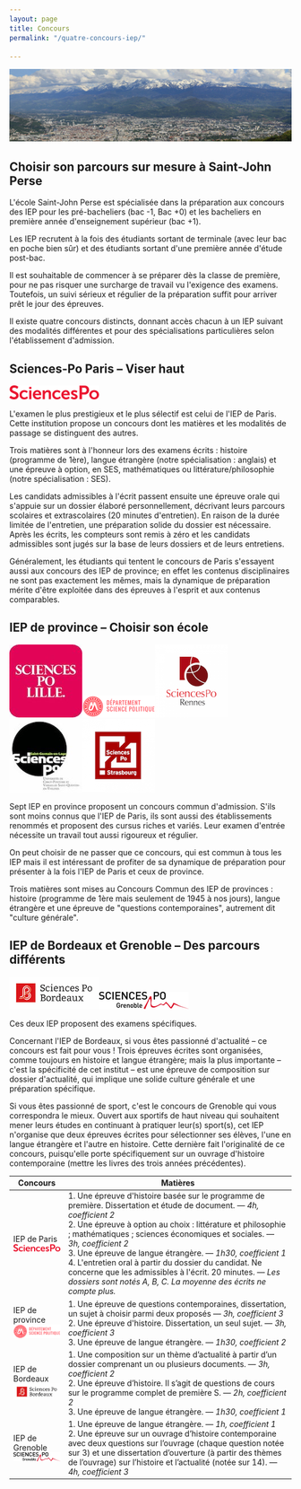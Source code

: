 ```yaml
---
layout: page
title: Concours
permalink: "/quatre-concours-iep/"

---
```


![IEP Grenoble](/images/bandeau-IEP/Grenoble-SJP.jpg)

## Choisir son parcours sur mesure à Saint-John Perse

L'école Saint-John Perse est spécialisée dans la préparation aux concours des IEP pour les pré-bacheliers (bac -1, Bac +0) et les bacheliers en première année d'enseignement supérieur (bac +1).

Les IEP recrutent à la fois des étudiants sortant de terminale (avec leur bac en poche bien sûr) et des étudiants sortant d'une première année d'étude post-bac.

Il est souhaitable de commencer à se préparer dès la classe de première, pour ne pas risquer une surcharge de travail vu l'exigence des examens. Toutefois, un suivi sérieux et régulier de la préparation suffit pour arriver prêt le jour des épreuves.

Il existe quatre concours distincts, donnant accès chacun à un IEP suivant des modalités différentes et pour des spécialisations particulières selon l'établissement d'admission.

## Sciences-Po Paris – Viser haut

![logo Sciences-Po Paris](/images/logo-iep/iep-Paris.png)

L'examen le plus prestigieux et le plus sélectif est celui de l'IEP de Paris. Cette institution propose un concours dont les matières et les modalités de passage se distinguent des autres.

Trois matières sont à l'honneur lors des examens écrits : histoire (programme de 1ère), langue étrangère (notre spécialisation : anglais) et une épreuve à option, en SES, mathématiques ou littérature/philosophie (notre spécialisation : SES).

Les candidats admissibles à l'écrit passent ensuite une épreuve orale qui s'appuie sur un dossier élaboré personnellement, décrivant leurs parcours scolaires et extrascolaires (20 minutes d'entretien). En raison de la durée limitée de l'entretien, une préparation solide du dossier est nécessaire. Après les écrits, les compteurs sont remis à zéro et les candidats admissibles sont jugés sur la base de leurs dossiers et de leurs entretiens.

Généralement, les étudiants qui tentent le concours de Paris s'essayent aussi aux concours des IEP de province; en effet les contenus disciplinaires ne sont pas exactement les mêmes, mais la dynamique de préparation mérite d'être exploitée dans des épreuves à l'esprit et aux contenus comparables.

## IEP de province – Choisir son école

![logo IEP Lille](/images/logo-iep/iep-Lille.jpg)![logo IEP Montpellier](/images/logo-iep/iep-Montpellier.png)![logo IEP Rennes](/images/logo-iep/iep-Rennes.png)![logo IEP Saint-Germain-en-Laye](/images/logo-iep/iep-Saint-Germain-en-Laye.jpeg)![logo IEP Strasbourg](/images/logo-iep/iep-Strasbourg.png)

Sept IEP en province proposent un concours commun d'admission. S'ils sont moins connus que l'IEP de Paris, ils sont aussi des établissements renommés et proposent des cursus riches et variés. Leur examen d'entrée nécessite un travail tout aussi rigoureux et régulier.

On peut choisir de ne passer que ce concours, qui est commun à tous les IEP mais il est intéressant de profiter de sa dynamique de préparation pour présenter à la fois l'IEP de Paris et ceux de province.

Trois matières sont mises au Concours Commun des IEP de provinces : histoire (programme de 1ère mais seulement de 1945 à nos jours), langue étrangère et une épreuve de "questions contemporaines", autrement dit "culture générale".

## IEP de Bordeaux et Grenoble – Des parcours différents

![logo IEP Bordeaux](/images/logo-iep/iep-Bordeaux.jpg)![logo IEP Grenoble](/images/logo-iep/iep-Grenoble.png)

Ces deux IEP proposent des examens spécifiques.

Concernant l'IEP de Bordeaux, si vous êtes passionné d'actualité – ce concours est fait pour vous ! Trois épreuves écrites sont organisées, comme toujours en histoire et langue étrangère; mais la plus importante – c'est la spécificité de cet institut – est une épreuve de composition sur dossier d'actualité, qui implique une solide culture générale et une préparation spécifique.

Si vous êtes passionné de sport, c'est le concours de Grenoble qui vous correspondra le mieux. Ouvert aux sportifs de haut niveau qui souhaitent mener leurs études en continuant à pratiquer leur(s) sport(s), cet IEP n'organise que deux épreuves écrites pour sélectionner ses élèves, l'une en langue étrangère et l'autre en histoire. Cette dernière fait l'originalité de ce concours, puisqu'elle porte spécifiquement sur un ouvrage d'histoire contemporaine (mettre les livres des trois années précédentes).

| Concours | Matières |
| --- | --- |
| IEP de Paris<br>![logo Sciences-Po Paris](/images/logo-iep/iep-Paris.png) | 1. Une épreuve d'histoire basée sur le programme de première. Dissertation et étude de document. — _4h, coefficient 2_<br>2. Une épreuve à option au choix : littérature et philosophie ; mathématiques ; sciences économiques et sociales. — _3h, coefficient 2_<br>3. Une épreuve de langue étrangère. — _1h30, coefficient 1_<br>4. L'entretien oral à partir du dossier du candidat. Ne concerne que les admissibles à l'écrit. 20 minutes. — _Les dossiers sont notés A, B, C. La moyenne des écrits ne compte plus._ |
| IEP de province<br>![logo IEP Montpellier](/images/logo-iep/iep-Montpellier.png) | 1. Une épreuve de questions contemporaines, dissertation, un sujet à choisir parmi deux proposés — _3h, coefficient 3_<br>2.  Une épreuve d'histoire. Dissertation, un seul sujet. — _3h, coefficient 3_<br>3. Une épreuve de langue étrangère. — _1h30, coefficient 2_ |
| IEP de Bordeaux<br>![logo IEP Bordeaux](/images/logo-iep/iep-Bordeaux.jpg) | 1. Une composition sur un thème d’actualité à partir d’un dossier comprenant un ou plusieurs documents. — _3h, coefficient 2_<br>2. Une épreuve d’histoire. Il s’agit de questions de cours sur le programme complet de première S. — _2h, coefficient 2_<br>3. Une épreuve de langue étrangère. — _1h30, coefficient 1_<br> |
| IEP de Grenoble<br>![logo IEP Grenoble](/images/logo-iep/iep-Grenoble.png) | 1. Une épreuve de langue étrangère. — _1h, coefficient 1_<br>2. Une épreuve sur un ouvrage d’histoire contemporaine avec deux questions sur l’ouvrage (chaque question notée sur 3) et une dissertation d’ouverture (à partir des thèmes de l’ouvrage) sur l’histoire et l’actualité (notée sur 14). — _4h, coefficient 3_ |
